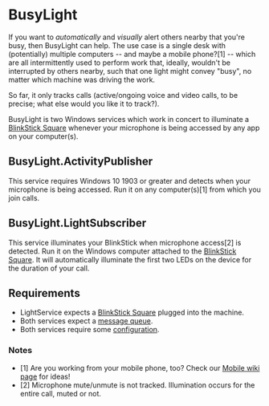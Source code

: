 # BusyLight

If you want to _automatically_ and _visually_ alert others nearby that you're busy, then BusyLight can help. The use case is a single desk with (potentially) multiple computers -- and maybe a mobile phone?[1] -- which are all intermittently used to perform work that, ideally, wouldn't be interrupted by others nearby, such that one light might convey "busy", no matter which machine was driving the work.

So far, it only tracks calls (active/ongoing voice and video calls, to be precise; what else would you like it to track?).

BusyLight is two Windows services which work in concert to illuminate a [BlinkStick Square](https://www.blinkstick.com/products/blinkstick-square) whenever your microphone is being accessed by any app on your computer(s).

## BusyLight.ActivityPublisher

This service requires Windows 10 1903 or greater and detects when your microphone is being accessed. Run it on any computer(s)[1] from which you join calls.

## BusyLight.LightSubscriber

This service illuminates your BlinkStick when microphone access[2] is detected. Run it on the Windows computer attached to the [BlinkStick Square](https://www.blinkstick.com/products/blinkstick-square). It will automatically illuminate the first two LEDs on the device for the duration of your call.

## Requirements

* LightService expects a [BlinkStick Square](https://www.blinkstick.com/products/blinkstick-square) plugged into the machine.
* Both services expect a [message queue](https://github.com/lancehilliard/BusyLight/wiki/Messaging).
* Both services require some [configuration](https://github.com/lancehilliard/BusyLight/wiki/Configuration).

### Notes
* [1] Are you working from your mobile phone, too? Check our [Mobile wiki page](https://github.com/lancehilliard/BusyLight/wiki/Mobile) for ideas!
* [2] Microphone mute/unmute is not tracked. Illumination occurs for the entire call, muted or not.
